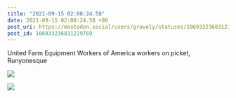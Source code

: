 ```yaml
---
title: "2021-09-15 02:08:24.58"
date: 2021-09-15 02:08:24.58 +00
post_uri: https://mastodon.social/users/gravely/statuses/106933236831219769
post_id: 106933236831219769
---
```

United Farm Equipment Workers of America workers on picket, Runyonesque


![](/images/106933236471555037.jpg)

![](/images/106933236657655716.jpg)


